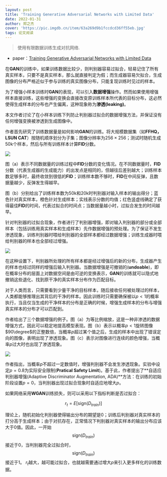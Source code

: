 ```yaml
---
layout: post
title: 'Training Generative Adversarial Networks with Limited Data'
date: 2022-01-31
author: 郑之杰
cover: 'https://pic.imgdb.cn/item/63a269d9b1fccdcd36ff55eb.jpg'
tags: 论文阅读
---
```


> 使用有限数据训练生成对抗网络.

- paper：[Training Generative Adversarial Networks with Limited Data](https://arxiv.org/abs/2006.06676)

在**GAN**的训练中，如果训练数据比较少，则判别器容易过拟合，轻易记住了所有真实样本，只要不是真实样本，那么就直接判定为假；而生成器容易欠拟合，生成图像的分布严格近似于参与训练的真实图像分布，只能复现训练时见过的样本。

为了增强小样本训练时**GAN**的表现，可以引入**数据增强**操作。然而如果使用增强样本直接训练，这些增强的变换会直接改变原训练样本所代表的目标分布，这必然使得生成样本的分布也产生偏离，这种现象称为**渗透(leaking)**。

本文作者讨论了在小样本训练下列防止判别器过拟合的数据增强方法，并保证没有任何增强变换被渗透到生成图像中。

作者首先研究了训练数据量是如何影响**GAN**的训练。将大规模数据集（如**FFHQ，LSUN CAT**）按随机顺序划分为子集；图像分辨率为$256 \times 256$；测试时随机生成$50$k个样本，然后与所有训练样本计算**FID**分数。

![](https://pic.imgdb.cn/item/63a26093b1fccdcd36f247f2.jpg)

图（a）表示不同数据量的训练过程中**FID**分数的变化情况。在不同数据量时，**FID**分数（代表生成器的生成能力）的出发点是相同的，但越往后差别越大；训练样本数足够多时，最终收敛到很低的**FID**；训练样本数不够时，**FID**在中间反弹，且数据量越少，反弹发生得越早。

图（b）分别给出了训练样本数为50k和20k时判别器对输入样本的输出得分；蓝色针对真实样本，橙色针对生成样本；实线表示分数的均值；红色竖虚线确定了获得最佳**FID**的时间，代表过拟合的时间点；当数据量越小时，过拟合发生的时间越早。

针对判别器的过拟合现象，作者进行了判别器增强，即对输入判别器的部分或全部样本（包括训练用真实样本和生成样本）先作数据增强的预处理。为了保证不发生渗透现象，训练判别器时喂给判别器的全部样本都经过数据增强；训练生成器时喂给判别器的样本也全部经过增强。

![](https://pic.imgdb.cn/item/63a2624eb1fccdcd36f507e7.jpg)

在这种设置下，判别器所处理的所有样本都是经过增强后的新的分布，生成器产生的样本也经过同样的增强后输入判别器。当数据增强是可撤销的(**undoable**)，即在概率分布的层面上对数据空间是由可逆的变换表示，**GAN**的训练就可以隐式地撤销这些退化、找到原干净的真实样本分布作为匹配目标。

对于人类而言，只需要看到少量干净的目标样本，随后接收任何被处理过的样本，人类都能够推理出其背后的干净的样本。因此训练时只需要确保被以$p < 1$的概率执行，当且仅当生成的干净样本的分布是正确的时候，增强生成样本的分布与增强真实样本的分布才可以匹配到。

作者给出了三个数据增强的例子。图（a）为等比例缩放，这是一种非渗透的数据增强方式，因此可以稳定地提高模型表现。图（b）表示以概率$p < 1$旋转图像$90\degree$的正整数倍，当概率$p$超过某个值之后，生成的样本中出现了错误定向的图像，表明出现了渗透现象。图（c）表示对图像进行连续的颜色增强，当概率$p$过大时也出现了渗透现象。

![](https://pic.imgdb.cn/item/63a26708b1fccdcd36fb0c8d.jpg)

作者指出，当概率$p$不超过一定数值时，增强判别器不会发生渗透现象。实验中设定$p=0.8$为实际安全限制(**Pratical Safety Limit**)。基于此，作者提出了**自适应判别器增强(Adaptive Discriminator Augmentation, ADA)**方法：在训练的初始阶段设置$p=0$，当判别器出现过拟合现象时自适应地增大$p$。

如果网络采用**WGAN**训练损失，则可以采用以下指标判断是否过拟合：

$$ r_t = E[ \text{sign}(D_{train})] $$

理论上，随机初始化判别器使得输出分布的期望是$0$；训练后判别器对真实样本的打分高于生成样本；由于对抗存在，正常情况下判别器对真实样本的输出分布应该大于$0$值。因此，一开始$$\text{sign}(D_{train})$$接近于$0$，当判别器完全过拟合时，$$\text{sign}(D_{train})$$接近于$1$。
$r_t$越大，越可能过拟合，也就越需要通过增大$p$来引入更多样化的训练数据。
